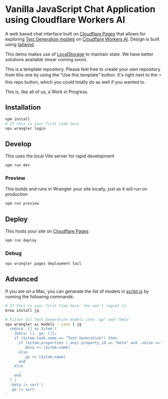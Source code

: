 # Vanilla JavaScript Chat Application using Cloudflare Workers AI

A web based chat interface built on [Cloudflare Pages](https://pages.cloudflare.com) that allows for exploring [Text Generation models](https://developers.cloudflare.com/workers-ai/models/#text-generation) on [Cloudflare Workers AI](https://developers.cloudflare.com/workers-ai/). Design is built using [tailwind](https://tailwindcss.com/).

This demo makes use of [LocalStorage](https://developer.mozilla.org/en-US/docs/Web/API/Window/localStorage) to maintain state. We have better solutions available (moar coming soon).

This is a template repository. Please feel free to create your own repository from this one by using the "Use this template" button. It's right next to the ⭐️ this repo button, which you could totally do as well if you wanted to.

This is, like all of us, a Work in Progress.

## Installation

```bash
npm install
# If this is your first time here
npx wrangler login
```

## Develop

This uses the local Vite server for rapid development

```bash
npm run dev
```

### Preview

This builds and runs in Wrangler your site locally, just as it will run on production

```bash
npm run preview
```

## Deploy

This hosts your site on [Cloudflare Pages](https://pages.cloudflare.com)

```bash
npm run deploy
```

###  Debug

```bash
npx wrangler pages deployment tail
```

## Advanced

If you are on a Mac, you can generate the list of models in [script.js](./public/static/script.js) by running the following commands:

```bash
# If this is your first time here. You won't regret it.
brew install jq
```

```bash
# Filter all Text Generation models into "ga" and "beta"
npx wrangler ai models --json | jq ' 
  reduce .[] as $item (
    {beta: [], ga: []};
    if ($item.task.name == "Text Generation") then
      if ($item.properties | any(.property_id == "beta" and .value == "true")) then
        .beta += [$item.name]
      else
        .ga += [$item.name]
      end
    else
      .
    end
  ) |
  .beta |= sort |
  .ga |= sort
'
```
